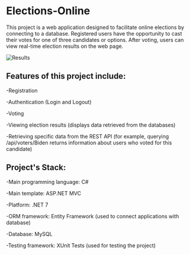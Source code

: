 # Elections-Online

This project is a web application designed to facilitate online elections by connecting to a database. Registered users have the opportunity to cast their votes for one of three candidates or options. After voting, users can view real-time election results on the web page.

![Results](https://snipboard.io/UBbDP1.jpg)

## Features of this project include:

-Registration


-Authentication (Login and Logout)


-Voting
 

-Viewing election results (displays data retrieved from the databases)


-Retrieving specific data from the REST API (for example, querying /api/voters/Biden returns information about users who voted for this candidate)

## Project's Stack:

-Main programming language: C#

-Main template: ASP.NET MVC

-Platform: .NET 7

-ORM framework: Entity Framework (used to connect applications with database)

-Database: MySQL

-Testing framework: XUnit Tests (used for testing the project)